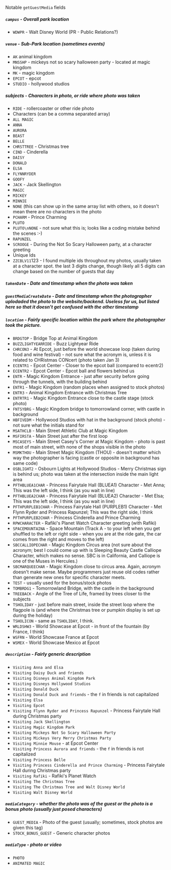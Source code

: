 Notable `getGuestMedia` fields

##### `campus` - Overall park location
* `WDWPR` - Walt Disney World (PR - Public Relations?)

##### `venue` - Sub-Park location (sometimes events)
* `AK` animal kingdom
* `MNSSHP` - mickeys not so scary halloween party - located at magic kingdom
* `MK` - magic kingdom
* `EPCOT` - epcot
* `STUDIO` - hollywood studios

##### subjects - Characters in photo, or ride where photo was taken
* `RIDE` - rollercoaster or other ride photo
* Characters (can be a comma separated array)
 * `ALL MAGIC`
 * `ANNA`
 * `AURORA`
 * `BEAST`
 * `BELLE`
 * `CHRSTTREE` - Christmas tree
 * `CIND` - Cinderella
 * `DAISY`
 * `DONALD`
 * `ELSA`
 * `FLYNNRYDER`
 * `GOOFY`
 * `JACK` - Jack Skellington
 * `MAGIC`
 * `MICKEY`
 * `MINNIE`
 * `NONE` (this can show up in the same array list with others, so it doesn't mean there are no characters in the photo
 * `PCHARM` - Prince Charming
 * `PLUTO`
 * `PLUTO\nNONE` - not sure what this is; looks like a coding mistake behind the scenes :-)
 * `RAPUNZEL`
 * `SCROOGE` - During the Not So Scary Halloween party, at a character greeting
* Unique Ids
 * `ZZCBLV11`123 - I found multiple ids throughout my photos, usually taken at a character spot. the last 3 digits change, though likely all 5 digits can change based on the number of guests that day
 
##### `takenDate` - Date and timestamp when the photo was taken
##### `guestMediaCreateDate` - Date and timestamp when the photographer uplodaded the photo to the website/backend. Useless for us, but listed here so that it doesn't get confused with the other timestamp

##### `location` - Fairly specific location within the park where the photographer took the picture.
* `BRDGTOP` - Bridge Top at Animal Kingdom
* `BUZZLIGHTYEARRIDE` - Buzz Lightyear Ride
* `CHRCON3` - At Epcot, just before the world showcase loop (taken during food and wine festival) - not sure what the acronym is, unless it is related to CHRistmas CONcert (photo taken Jan 3)
* `ECENTR1` - Epcot Center - Closer to the epcot ball (compared to ecentr2)
* `ECENTR2` - Epcot Center - Epcot ball and flowers behind us
* `ENTR` - Magic Kingdom Entrance - just after security before going through the tunnels, with the building behind
* `ENTR1` - Magic Kingdom (random places when assigned to stock photos)
* `ENTR3` - Animal Kingdom Entrance with Christmas Tree
* `ENTRTR1` - Magic Kingdom Entrance close to the castle stage (stock photo)
* `FNTSYBRG` - Magic Kingdom bridge to tomorrowland corner, with castle in background
* `HBFIVEDM` - Hollywood Studios with hat in the background (stock photo) - not sure what the initials stand for
* `MSATHCLB` - Main Street Athletic Club at Magic Kingdom
* `MSFIRSTA` - Main Street just after the first loop
* `MSCASEYS` - Main Street Casey's Corner at Magic Kingdom - photo is past most of main street, with none of the shops visible in the photo
* `MSMKTHOU` - Main Street Magic Kingdom (THOU) - doesn't matter which way the photographer is facing (castle or opposite in background has same code)
* `OSBLIGHT2` - Osbourn Lights at Hollywood Studios - Merry Christmas sign is behind us; photo was taken at the intersection inside the main light area
* `PFTHBLUEA1CHAR` - Princess Fairytale Hall (BLUEA1) Character - Met Anna; This was the left side, I think (as you wait in line)
* `PFTHBLUEA2CHAR` - Princess Fairytale Hall (BLUEA2) Character - Met Elsa; This was the left side, I think (as you wait in line)
* `PFTHPURPLEB1CHAR` - Princess Fairytale Hall (PURPLEB1) Character - Met Flynn Ryder and Princess Rapunzel; This was the right side, I think
* `PFTHPURPLEB2CHAR` - Princess Cinderella and Prince Charming
* `RPWCHARACTER` - Rafiki's Planet Watch Character greeting (with Rafiki)
* `SPACEMOUNTAINA` - Space Mountain (Track A - to your left when you get shuffled to the left or right side - when you are at the ride gate, the car comes from the right and moves to the left)
* `SBCCALLIOPECHAR` - Magic Kingdom Circus area (not sure about the acronym; best I could come up with is Sleeping Beauty Castle Calliope Character, which makes no sense. SBC is in California, and Calliope is one of the Muses in Hercules.)
* `SBCMARQUEECHAR` - Magic Kingdom close to circus area. Again, acronym doesn't make sense. Maybe programmers just reuse old codes rather than generate new ones for specific character meets.
* `TEST` - usually used for the bonus/stock photos
* `TOMBRDG1` - Tomorrowland Bridge, with the castle in the background
* `TREEBACK` - Angle of the Tree of Life, framed by trees closer to the subjects
* `TSHOLIDAY` - just before main street, inside the street loop where the flagpole is (and where the Christmas tree or pumpkin display is set up during the holiday)
* `TSHOLICON` - same as `TSHOLIDAY`, I think.
* `WRLDSHW3` - World Showcase at Epcot - in front of the fountain (by France, I think)
* `WSFRN` - World Showcase France at Epcot
* `WSMEX` - World Showcase Mexico at Epcot

##### `description` - Fairly generic description
* `Visiting Anna and Elsa`
* `Visiting Daisy Duck and friends`
* `Visiting Disneys Animal Kingdom Park`
* `Visiting Disneys Hollywood Studios`
* `Visiting Donald Duck`
* `Visiting Donald Duck and friends` - the `f` in friends is not capitalized
* `Visiting Elsa`
* `Visiting Epcot`
* `Visiting Flynn Ryder and Princess Rapunzel` - Princess Fairytale Hall during Christmas party
* `Visiting Jack Skellington`
* `Visiting Magic Kingdom Park`
* `Visiting Mickeys Not So Scary Halloween Party`
* `Visiting Mickeys Very Merry Christmas Party`
* `Visiting Minnie Mouse` - at Epcot Center
* `Visiting Princess Aurora and friends` - the `f` in friends is not capitalized
* `Visiting Princess Belle`
* `Visiting Princess Cinderella and Prince Charming` - Princess Fairytale Hall during Christmas party
* `Visiting Rafiki` - Rafiki's Planet Watch
* `Visiting The Christmas Tree`
* `Visiting The Christmas Tree and Walt Disney World`
* `Visiting Walt Disney World`

##### `mediaCategory` - whether the photo was of the guest or the photo is a bonus photo (usually just posed characters)
* `GUEST_MEDIA` - Photo of the guest (usually; sometimes, stock photos are given this tag)
* `STOCK_BONUS_GUEST` - Generic character photos

##### `mediaType` - photo or video
* `PHOTO`
* `ANIMATED MAGIC`

